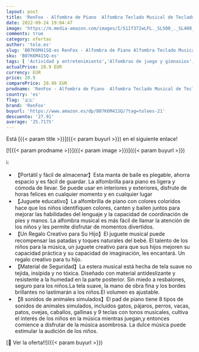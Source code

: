 ```yaml
---
layout: post
title: 'RenFox - Alfombra de Piano  Alfombra Teclado Musical de Teclado Estera de Alfombra de Baile Táctil Alfombra Piano de Suelo Portátil Electrónico Educativo Juguete Regalo para Bebé Niño Niña  135 x60cm '
date: 2022-09-24 19:04:47
image: 'https://m.media-amazon.com/images/I/51If372wLFL._SL500_._SL400_.jpg'
comments: true
category: ofertas
author: 'tole.es'
slug: 'B07K6M41SQ-es RenFox - Alfombra de Piano Alfombra Teclado Musical de...'
sku: 'B07K6M41SQ-es'
tags: [ 'Actividad y entretenimiento','Alfombras de juego y gimnasios','Bebé','bebé','renfox','🇪🇸', ]
actualPrice: 20.9 EUR
currency: EUR
price: 20.9
comparePrice: 28.99 EUR
prodname: 'RenFox - Alfombra de Piano  Alfombra Teclado Musical de Teclado Estera de Alfombra de Baile Táctil Alfombra Piano de Suelo Portátil Electrónico Educativo Juguete Regalo para Bebé Niño Niña  135 x60cm '
country: 'es'
flag: '🇪🇸'
brand: 'RenFox'
buyurl: 'https://www.amazon.es/dp/B07K6M41SQ/?tag=tolees-21'
descuento: '27.91'
average: '25.7175'
---
```


Está [{{< param title >}}]({{< param buyurl >}}) en el siguiente enlace!

[![{{< param prodname >}}]({{< param image >}})]({{< param buyurl >}})

ℹ️:

- 【Portátil y fácil de almacenar】Esta manta de baile es plegable, ahorra espacio y es fácil de guardar. La alfombrilla para piano es ligera y cómoda de llevar. Se puede usar en interiores y exteriores, disfrute de horas felices en cualquier momento y en cualquier lugar
- 【Juguete educativo】La alfombrilla de piano con colores coloridos hace que los niños identifiquen colores, canten y bailen juntos para mejorar las habilidades del lenguaje y la capacidad de coordinación de pies y manos. La alfombra musical es más fácil de llamar la atención de los niños y les permite disfrutar de momentos divertidos.
- 【Un Regalo Creativo para Su Hijo】El juguete musical puede recompensar las patadas y toques naturales del bebé. El talento de los niños para la música, un juguete creativo para que sus hijos mejoren su capacidad práctica y su capacidad de imaginación, les encantará. Un regalo creativo para tu hijo.
- 【Material de Seguridad】La estera musical está hecha de tela suave no tejida, insípida y no tóxica. Diseñado con material antideslizante y resistente a la humedad en la parte posterior. Sin miedo a resbalones, seguro para los niños.La tela suave, la mano de obra fina y los bordes brillantes no lastimarán a los niños.El volumen es ajustable.
- 【8 sonidos de animales simulados】El pad de piano tiene 8 tipos de sonidos de animales simulados, incluidos gatos, pájaros, perros, vacas, patos, ovejas, caballos, gallinas y 9 teclas con tonos musicales, cultiva el interés de los niños en la música mientras juegan,y entonces comience a disfrutar de la música asombrosa. La dulce música puede estimular la audición de los niños.

[🛒 Ver la oferta!!]({{< param buyurl >}})
